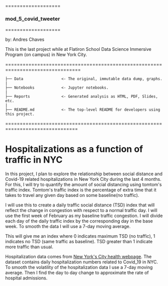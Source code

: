 ===================
### mod_5_covid_tweeter
===================

by: Andres Chaves

This is the last project while at Flatiron School Data Science Immersive Program (on campus) in New York City.

================================================================================

    ├── Data                 <- The original, immutable data dump, graphs.
    |
    ├── Notebooks            <- Jupyter notebooks.
    |
    ├── Reports              <- Generated analysis as HTML, PDF, Slides, etc.
    |
    ├── README.md            <- The top-level README for developers using this project.



===============================================================================

# Hospitalizations as a function of traffic in NYC


In this project, I plan to explore the relationship between social distance and Covid-19 related hospitalizations in New York City during the last 4 months.
For this, I will try to quantify the amount of social distancing using tomtom's traffic index. Tomtom's traffic index is the percentage of extra time that it takes to travel any given day based on some baseline(no traffic).

I will use this to create a daily traffic social distance (TSD) index that will reflect the change in congestion with respect to a normal traffic day. I will use the first week of February as my baseline traffic congestion. I will divide each day of the daily traffic index by the corresponding day in the base week. To smooth the data I will use a 7-day moving average.

This will give me an index where 0 indicates maximum TSD (no traffic), 1 indicates no TSD (same traffic as baseline). TSD greater than 1 indicate more traffic than usual.

Hospitalization data comes from [New York's City health webpage](https://www1.nyc.gov/site/doh/covid/covid-19-data.page). The dataset contains daily hospitalization numbers related to Covid_19 in NYC. To smooth the volatility of the hospitalization data I use a 7-day moving average. Then I find the day to day change to approximate the rate of hospital admissions.
